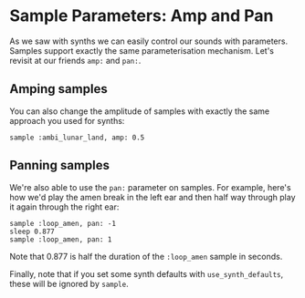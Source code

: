# Sample Parameters: Amp and Pan

As we saw with synths we can easily control our sounds with
parameters. Samples support exactly the same parameterisation
mechanism. Let's revisit at our friends `amp:` and `pan:`.

## Amping samples

You can also change the amplitude of samples with exactly the same
approach you used for synths:

```
sample :ambi_lunar_land, amp: 0.5
```

## Panning samples

We're also able to use the `pan:` parameter on samples. For example,
here's how we'd play the amen break in the left ear and then half way
through play it again through the right ear:

```
sample :loop_amen, pan: -1
sleep 0.877
sample :loop_amen, pan: 1
```

Note that 0.877 is half the duration of the `:loop_amen` sample in
seconds.

Finally, note that if you set some synth defaults with `use_synth_defaults`,
these will be ignored by `sample`.
